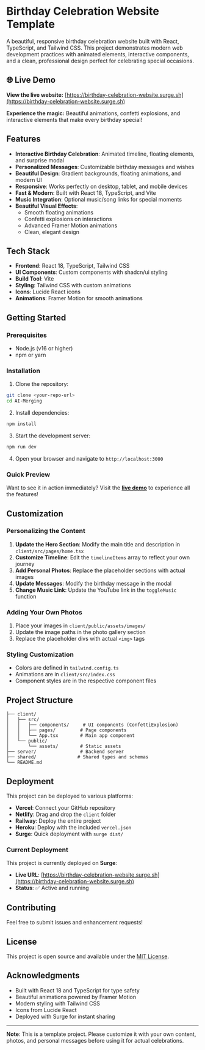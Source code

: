 # Birthday Celebration Website Template

A beautiful, responsive birthday celebration website built with React, TypeScript, and Tailwind CSS. This project demonstrates modern web development practices with animated elements, interactive components, and a clean, professional design perfect for celebrating special occasions.

## 🌐 Live Demo

**View the live website:** [https://birthday-celebration-website.surge.sh](https://birthday-celebration-website.surge.sh)

**Experience the magic:** Beautiful animations, confetti explosions, and interactive elements that make every birthday special!

## Features

- **Interactive Birthday Celebration**: Animated timeline, floating elements, and surprise modal
- **Personalized Messages**: Customizable birthday messages and wishes
- **Beautiful Design**: Gradient backgrounds, floating animations, and modern UI
- **Responsive**: Works perfectly on desktop, tablet, and mobile devices
- **Fast & Modern**: Built with React 18, TypeScript, and Vite
- **Music Integration**: Optional music/song links for special moments
- **Beautiful Visual Effects**: 
  - Smooth floating animations
  - Confetti explosions on interactions
  - Advanced Framer Motion animations
  - Clean, elegant design

## Tech Stack

- **Frontend**: React 18, TypeScript, Tailwind CSS
- **UI Components**: Custom components with shadcn/ui styling
- **Build Tool**: Vite
- **Styling**: Tailwind CSS with custom animations
- **Icons**: Lucide React icons
- **Animations**: Framer Motion for smooth animations

## Getting Started

### Prerequisites

- Node.js (v16 or higher)
- npm or yarn

### Installation

1. Clone the repository:
```bash
git clone <your-repo-url>
cd AI-Merging
```

2. Install dependencies:
```bash
npm install
```

3. Start the development server:
```bash
npm run dev
```

4. Open your browser and navigate to `http://localhost:3000`

### Quick Preview

Want to see it in action immediately? Visit the **[live demo](https://birthday-celebration-website.surge.sh)** to experience all the features!

## Customization

### Personalizing the Content

1. **Update the Hero Section**: Modify the main title and description in `client/src/pages/home.tsx`
2. **Customize Timeline**: Edit the `timelineItems` array to reflect your own journey
3. **Add Personal Photos**: Replace the placeholder sections with actual images
4. **Update Messages**: Modify the birthday message in the modal
5. **Change Music Link**: Update the YouTube link in the `toggleMusic` function

### Adding Your Own Photos

1. Place your images in `client/public/assets/images/`
2. Update the image paths in the photo gallery section
3. Replace the placeholder divs with actual `<img>` tags

### Styling Customization

- Colors are defined in `tailwind.config.ts`
- Animations are in `client/src/index.css`
- Component styles are in the respective component files

## Project Structure

```
├── client/
│   ├── src/
│   │   ├── components/     # UI components (ConfettiExplosion)
│   │   ├── pages/         # Page components
│   │   └── App.tsx        # Main app component
│   └── public/
│       └── assets/        # Static assets
├── server/                # Backend server
├── shared/               # Shared types and schemas
└── README.md
```

## Deployment

This project can be deployed to various platforms:

- **Vercel**: Connect your GitHub repository
- **Netlify**: Drag and drop the `client` folder
- **Railway**: Deploy the entire project
- **Heroku**: Deploy with the included `vercel.json`
- **Surge**: Quick deployment with `surge dist/`

### Current Deployment

This project is currently deployed on **Surge**:
- **Live URL**: [https://birthday-celebration-website.surge.sh](https://birthday-celebration-website.surge.sh)
- **Status**: ✅ Active and running

## Contributing

Feel free to submit issues and enhancement requests!

## License

This project is open source and available under the [MIT License](LICENSE).

## Acknowledgments

- Built with React 18 and TypeScript for type safety
- Beautiful animations powered by Framer Motion
- Modern styling with Tailwind CSS
- Icons from Lucide React
- Deployed with Surge for instant sharing

---

**Note**: This is a template project. Please customize it with your own content, photos, and personal messages before using it for actual celebrations. 
